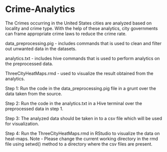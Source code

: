 # Crime-Analytics
The Crimes occurring in the United States cities are analyzed based on locality and crime type. With the help of these analytics, city governments can frame appropriate crime laws to reduce the crime rate.

data_preprocessing.pig - includes commands that is used to clean and filter out unwanted data in the datasets.

analytics.txt - includes hive commands that is used to perform analytics on the preprocessed data.

ThreeCityHeatMaps.rmd - used to visualize the result obtained from the analytics. 


Step 1: Run the code in the data_preprocessing.pig file in a grunt over the data taken from the source.

Step 2: Run the code in the analytics.txt in a Hive terminal over the preprocessed data in step 1.

Step 3: The analyzed data should be taken in to a csv file which will be used for visualization.

Step 4: Run the ThreeCityHeatMaps.rmd in RStudio to visualize the data on heat-maps. Note - Please change the current working directory in the rmd file using setwd() method to a directory where the csv files are present.


